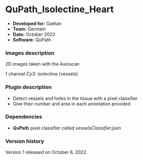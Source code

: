 # QuPath_Isolectine_Heart

* **Developed for:** Gaëtan
* **Team:** Germain
* **Date:** October 2022
* **Software:** QuPath

### Images description

2D images taken with the Axioscan

1 channel *Cy3:* isolectine (vessels)

### Plugin description

* Detect vessels and holes in the tissue with a pixel classifier
* Give their number and area in each annotation provided

### Dependencies

* **QuPath** pixel classifier called *vesselsClassifier.json*

### Version history

Version 1 released on October 6, 2022.
